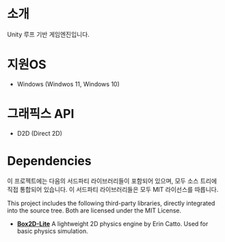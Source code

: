 # 소개
Unity 루프 기반 게임엔진입니다.

# 지원OS
 - Windows (Windwos 11, Windows 10)

# 그래픽스 API
 - D2D (Direct 2D)

# Dependencies

이 프로젝트에는 다음의 서드파티 라이브러리들이 포함되어 있으며, 모두 소스 트리에 직접 통합되어 있습니다. 이 서드파티 라이브러리들은 모두 MIT 라이선스를 따릅니다.

This project includes the following third-party libraries, directly integrated into the source tree. Both are licensed under the MIT License.

- **[Box2D-Lite](https://github.com/erincatto/box2d-lite)**
   A lightweight 2D physics engine by Erin Catto. Used for basic physics simulation.
